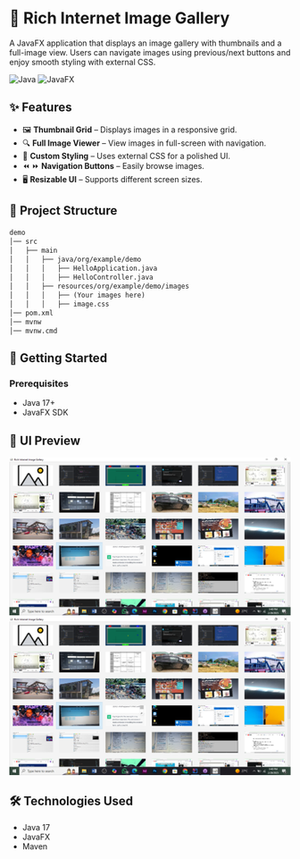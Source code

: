 # 📸 Rich Internet Image Gallery  

A JavaFX application that displays an image gallery with thumbnails and a full-image view. Users can navigate images using previous/next buttons and enjoy smooth styling with external CSS.  

![Java](https://img.shields.io/badge/Java-17+-blue.svg) ![JavaFX](https://img.shields.io/badge/JavaFX-Enabled-green)  

## ✨ Features  

- 🖼️ **Thumbnail Grid** – Displays images in a responsive grid.  
- 🔍 **Full Image Viewer** – View images in full-screen with navigation.  
- 🎨 **Custom Styling** – Uses external CSS for a polished UI.  
- ⏪ ⏩ **Navigation Buttons** – Easily browse images.  
- 🖥️ **Resizable UI** – Supports different screen sizes.  

## 📂 Project Structure  

```
demo
│── src
│   ├── main
│   │   ├── java/org/example/demo
│   │   │   ├── HelloApplication.java
│   │   │   ├── HelloController.java
│   │   ├── resources/org/example/demo/images
│   │   │   ├── (Your images here)
│   │   │   ├── image.css
│── pom.xml
│── mvnw
│── mvnw.cmd
```

## 🚀 Getting Started  

### Prerequisites  
- Java 17+  
- JavaFX SDK  

## 🎨 UI Preview  

![App Screenshot](screenshot.png)
![App Screenshot](screenshot.png)


## 🛠️ Technologies Used  

- Java 17  
- JavaFX  
- Maven  

